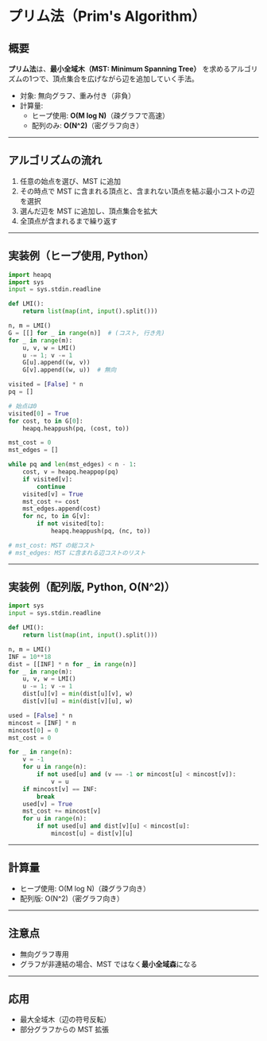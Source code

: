 


# プリム法（Prim's Algorithm）

## 概要
**プリム法**は、**最小全域木（MST: Minimum Spanning Tree）** を求めるアルゴリズムの1つで、頂点集合を広げながら辺を追加していく手法。

- 対象: 無向グラフ、重み付き（非負）
- 計算量:
  - ヒープ使用: **O(M log N)**（疎グラフで高速）
  - 配列のみ: **O(N^2)**（密グラフ向き）

---

## アルゴリズムの流れ
1. 任意の始点を選び、MST に追加
2. その時点で MST に含まれる頂点と、含まれない頂点を結ぶ最小コストの辺を選択
3. 選んだ辺を MST に追加し、頂点集合を拡大
4. 全頂点が含まれるまで繰り返す

---

## 実装例（ヒープ使用, Python）

```python
import heapq
import sys
input = sys.stdin.readline

def LMI():
    return list(map(int, input().split()))

n, m = LMI()
G = [[] for _ in range(n)]  # (コスト, 行き先)
for _ in range(m):
    u, v, w = LMI()
    u -= 1; v -= 1
    G[u].append((w, v))
    G[v].append((w, u))  # 無向

visited = [False] * n
pq = []

# 始点は0
visited[0] = True
for cost, to in G[0]:
    heapq.heappush(pq, (cost, to))

mst_cost = 0
mst_edges = []

while pq and len(mst_edges) < n - 1:
    cost, v = heapq.heappop(pq)
    if visited[v]:
        continue
    visited[v] = True
    mst_cost += cost
    mst_edges.append(cost)
    for nc, to in G[v]:
        if not visited[to]:
            heapq.heappush(pq, (nc, to))

# mst_cost: MST の総コスト
# mst_edges: MST に含まれる辺コストのリスト
```

---

## 実装例（配列版, Python, O(N^2)）

```python
import sys
input = sys.stdin.readline

def LMI():
    return list(map(int, input().split()))

n, m = LMI()
INF = 10**18
dist = [[INF] * n for _ in range(n)]
for _ in range(m):
    u, v, w = LMI()
    u -= 1; v -= 1
    dist[u][v] = min(dist[u][v], w)
    dist[v][u] = min(dist[v][u], w)

used = [False] * n
mincost = [INF] * n
mincost[0] = 0
mst_cost = 0

for _ in range(n):
    v = -1
    for u in range(n):
        if not used[u] and (v == -1 or mincost[u] < mincost[v]):
            v = u
    if mincost[v] == INF:
        break
    used[v] = True
    mst_cost += mincost[v]
    for u in range(n):
        if not used[u] and dist[v][u] < mincost[u]:
            mincost[u] = dist[v][u]
```

---

## 計算量
- ヒープ使用: O(M log N)（疎グラフ向き）
- 配列版: O(N^2)（密グラフ向き）

---

## 注意点
- 無向グラフ専用
- グラフが非連結の場合、MST ではなく**最小全域森**になる

---

## 応用
- 最大全域木（辺の符号反転）
- 部分グラフからの MST 拡張